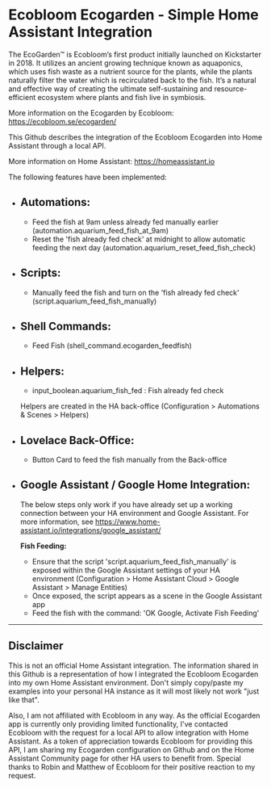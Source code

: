 # Ecobloom Ecogarden - Simple Home Assistant Integration

The EcoGarden™ is Ecobloom’s first product initially launched on Kickstarter in 2018. It utilizes an ancient growing technique known as aquaponics, which uses fish waste as a nutrient source for the plants, while the plants naturally filter the water which is recirculated back to the fish. It’s a natural and effective way of creating the ultimate self-sustaining and resource-efficient ecosystem where plants and fish live in symbiosis.

More information on the Ecogarden by Ecobloom: https://ecobloom.se/ecogarden/

This Github describes the integration of the Ecobloom Ecogarden into Home Assistant through a local API.

More information on Home Assistant: https://homeassistant.io

The following features have been implemented:
  - Automations:
    -     
    - Feed the fish at 9am unless already fed manually earlier (automation.aquarium_feed_fish_at_9am)
    - Reset the 'fish already fed check' at midnight to allow automatic feeding the next day (automation.aquarium_reset_feed_fish_check)

  - Scripts:
    -
    - Manually feed the fish and turn on the 'fish already fed check' (script.aquarium_feed_fish_manually)

  - Shell Commands:
    -
    - Feed Fish (shell_command.ecogarden_feedfish)

  - Helpers:
    - 
    - input_boolean.aquarium_fish_fed : Fish already fed check

    Helpers are created in the HA back-office (Configuration > Automations & Scenes > Helpers)
    
  - Lovelace Back-Office:
    - 
    - Button Card to feed the fish manually from the Back-office
    
  - Google Assistant / Google Home Integration:
    - 
    The below steps only work if you have already set up a working connection between your HA environment and Google Assistant.   For more information, see https://www.home-assistant.io/integrations/google_assistant/
    
    **Fish Feeding:**
    - Ensure that the script 'script.aquarium_feed_fish_manually' is exposed within the Google Assistant settings of your HA environment (Configuration > Home Assistant Cloud > Google Assistant > Manage Entities)
    - Once exposed, the script appears as a scene in the Google Assistant app
    - Feed the fish with the command: 'OK Google, Activate Fish Feeding'
    
----
## Disclaimer

This is not an official Home Assistant integration.   The information shared in this Github is a representation of how I integrated the Ecobloom Ecogarden into my own Home Assistant environment.   Don't simply copy/paste my examples into your personal HA instance as it will most likely not work "just like that".  

Also, I am not affiliated with Ecobloom in any way.   As the official Ecogarden app is currently only providing limited functionality, I've contacted Ecobloom with the request for a local API to allow integration with Home Assistant.  As a token of appreciation towards Ecobloom for providing this API, I am sharing my Ecogarden configuration on Github and on the Home Assistant Community page for other HA users to benefit from.    Special thanks to Robin and Matthew of Ecobloom for their positive reaction to my request.

